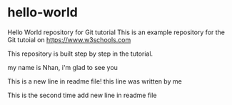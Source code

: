 # hello-world
Hello World repository for Git tutorial
This is an example repository for the Git tutoial on https://www.w3schools.com

This repository is built step by step in the tutorial.

my name is Nhan, i'm glad to see you


This is a new line in readme file!
this line was written by me

This is the second time add new line in readme file
